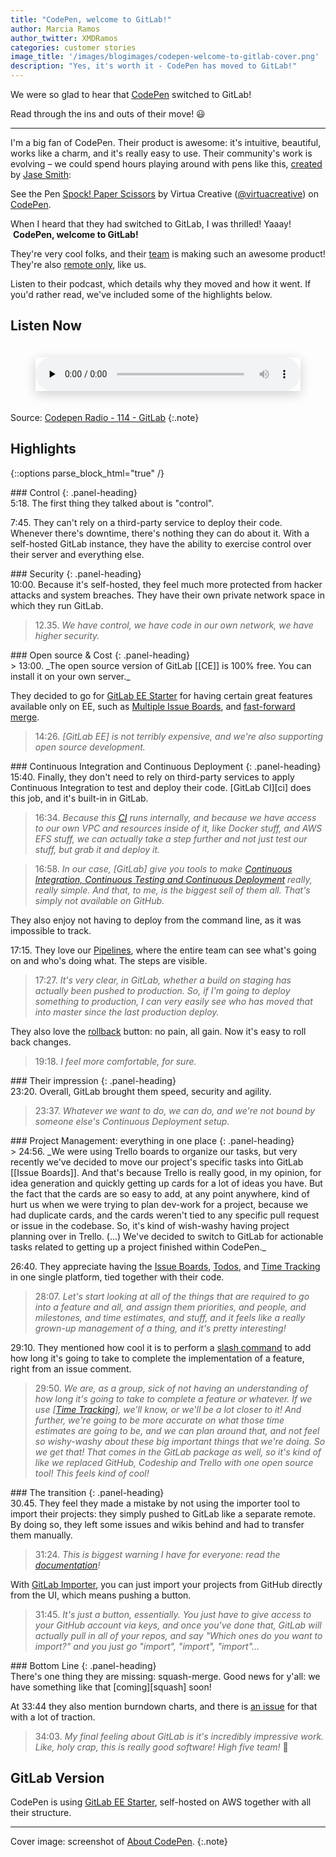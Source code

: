 ```yaml
---
title: "CodePen, welcome to GitLab!"
author: Marcia Ramos
author_twitter: XMDRamos
categories: customer stories
image_title: '/images/blogimages/codepen-welcome-to-gitlab-cover.png'
description: "Yes, it's worth it - CodePen has moved to GitLab!"
---
```


We were so glad to hear that [CodePen] switched to GitLab!

Read through the ins and outs of their move! 😃

<!-- more -->

----

I'm a big fan of CodePen. Their product is awesome: it's
intuitive, beautiful, works like a charm, and it's really easy to use.
Their community's work is evolving – we could spend hours playing around
with pens like this, [created][pen] by [Jase Smith]:

<p data-height="300" data-theme-id="23203" data-slug-hash="dNVaae" data-default-tab="js,result" data-user="virtuacreative" data-embed-version="2" data-pen-title="Spock! Paper Scissors" class="codepen">See the Pen <a href="http://codepen.io/virtuacreative/pen/dNVaae/">Spock! Paper Scissors</a> by Virtua Creative (<a href="http://codepen.io/virtuacreative">@virtuacreative</a>) on <a href="http://codepen.io">CodePen</a>.</p>
<script async src="https://production-assets.codepen.io/assets/embed/ei.js"></script>

When I heard that they had switched to GitLab, I was thrilled! Yaaay!
&nbsp;<i class="fa fa-codepen" aria-hidden="true"></i>
&nbsp;**CodePen, welcome to GitLab!** 
&nbsp;<i class="fa fa-gitlab" aria-hidden="true"></i>

They're very cool folks, and their [team][team] is making such an
awesome product! They're also [remote only](https://www.remoteonly.org/), like us.

Listen to their podcast, which details why they moved and how it
went. If you'd rather read, we've included some of the highlights below.

## Listen Now

<figure>
  <audio class="shadow" preload="none" style="width: 100%;" controls="controls">
    <source type="audio/mpeg" src="http://media.blubrry.com/codepen_radio/p/codepen-podcast.s3.amazonaws.com/114.mp3?_=1">
    <a href="http://media.blubrry.com/codepen_radio/p/codepen-podcast.s3.amazonaws.com/114.mp3">http://media.blubrry.com/codepen_radio/p/codepen-podcast.s3.amazonaws.com/114.mp3</a>
  </audio>
</figure>

Source: [Codepen Radio - 114 - GitLab](https://blog.codepen.io/2017/01/24/114-gitlab/)
{:.note}

## Highlights

{::options parse_block_html="true" /}

<div class="panel panel-gitlab-orange">
### <i class="fa fa-cog fa-fw" aria-hidden="true"></i> Control
{: .panel-heading}
<div class="panel-body">
5:18. The first thing they talked about is "control". 

7:45. They can't rely on a third-party service to deploy
their code. Whenever there's downtime, there's nothing they can do about it. With a self-hosted GitLab instance,
they have the ability to exercise control over their server and everything else.
</div>
</div>

<div class="panel panel-gitlab-purple">
### <i class="fa fa-lock fa-fw" aria-hidden="true"></i> Security
{: .panel-heading}
<div class="panel-body">
10:00. Because it's self-hosted, they feel much more protected from hacker attacks and system breaches.
They have their own private network space in which they run GitLab. 

> 12.35. _We have control, we have code in our own network, we have higher security._
</div>
</div>

<div class="panel panel-gitlab-orange">
### <i class="fa fa-code fa-fw" aria-hidden="true"></i> Open source &amp; Cost
{: .panel-heading}
<div class="panel-body">
> 13:00. _The open source version of GitLab [[CE]] is 100% free. You can install it on your own server._

They decided to go for [GitLab EE Starter][ee] for having certain great features available only on EE, such as [Multiple Issue Boards][boards], and [fast-forward merge][ff].

> 14:26. _[GitLab EE] is not terribly expensive, and we're also supporting open source development._
</div>
</div>

<div class="panel panel-gitlab-purple">
### <i class="fa fa-refresh fa-fw" aria-hidden="true"></i> Continuous Integration and Continuous Deployment
{: .panel-heading}
<div class="panel-body">
15:40. Finally, they don't need to rely on third-party services to apply Continuous Integration to test and
deploy their code. [GitLab CI][ci] does this job, and it's built-in in GitLab.

> 16:34. _Because this [CI] runs internally, and because we have access to our own VPC and resources inside of it, like Docker stuff, and AWS EFS stuff, we can actually take a step further and not just test our stuff, but grab it and deploy it._

> 16:58. _In our case, [GitLab] give you tools to make [Continuous Integration, Continuous Testing and Continuous Deployment][ci-cd] really, really simple. And that, to me, is the biggest sell of them all. That's simply not available on GitHub._

They also enjoy not having to deploy from the command line, as it was impossible to track.

17:15. They love our [Pipelines][pipes], where the entire team can see what's going on and who's doing what. The steps are visible. 

> 17:27. _It's very clear, in GitLab, whether a build on staging has actually been pushed to production. So, if I'm going to deploy something to production, I can very easily see who has moved that into master since the last production deploy._

They also love the [rollback] button: no pain, all gain. Now it's easy to roll back changes.

> 19:18. _I feel more comfortable, for sure._
</div>
</div>

<div class="panel panel-gitlab-orange">
### <i class="fa fa-heart-o fa-fw" aria-hidden="true"></i> Their impression
{: .panel-heading}
<div class="panel-body">
23:20. Overall, GitLab brought them speed, security and agility.

> 23:37. _Whatever we want to do, we can do, and we're not bound by someone else's Continuous Deployment setup._
</div>
</div>

<div class="panel panel-gitlab-purple">
### <i class="fa fa-chain fa-fw" aria-hidden="true"></i> Project Management: everything in one place
{: .panel-heading}
<div class="panel-body">
> 24:56. _We were using Trello boards to organize our tasks, but very recently we've decided to move our project's specific tasks into GitLab [[Issue Boards]]. And that's because Trello is really good, in my opinion, for idea generation and quickly getting up cards for a lot of ideas you have. But the fact that the cards are so easy to add, at any point anywhere, kind of hurt us when we were trying to plan dev-work for a project, because we had duplicate cards, and the cards weren't tied to any specific pull request or issue in the codebase. So, it's kind of wish-washy having project planning over in Trello. (...) We've decided to switch to GitLab for actionable tasks related to getting up a project finished within CodePen._

26:40. They appreciate having the [Issue Boards], [Todos], and [Time Tracking][tt] in one single platform, tied together with their code.

> 28:07. _Let's start looking at all of the things that are required to go into a feature and all, and assign them priorities, and people, and milestones, and time estimates, and stuff, and it feels like a really grown-up management of a thing, and it's pretty interesting!_

29:10. They mentioned how cool it is to perform a [slash command][slash]
to add how long it's going to take to complete the implementation of a feature, right from an issue comment.

> 29:50. _We are, as a group, sick of not having an understanding of how long it's going to take to complete a feature or whatever. If we use [[Time Tracking][tt]], we'll know, or we'll be a lot closer to it! And further, we're going to be more accurate on what those time estimates are going to be, and we can plan around that, and not feel so wishy-washy about these big important things that we're doing. So we get that! That comes in the GitLab package as well, so it's kind of like we replaced GitHub, Codeship and Trello with one open source tool! This feels kind of cool!_
</div>
</div>

<div class="panel panel-gitlab-orange">
### <i class="fa fa-heartbeat fa-fw" aria-hidden="true"></i> The transition
{: .panel-heading}
<div class="panel-body">
30.45. They feel they made a mistake by not using the importer tool to import their projects: they simply pushed to GitLab like a separate remote. By doing so, they left some issues and wikis behind and had to transfer them manually.

> 31:24. _This is biggest warning I have for everyone: read the [documentation][docs]!_

With [GitLab Importer][importer], you can just import your projects from GitHub directly
from the UI, which means pushing a button.

> 31:45. _It's just a button, essentially. You just have to give access to your GitHub account via keys, and once you've done that, GitLab will actually pull in all of your repos, and say "Which ones do you want to import?" and you just go "import", "import", "import"..._
</div>
</div>

<div class="panel panel-gitlab-purple">
### <i class="fa fa-check-square-o fa-fw" aria-hidden="true"></i> Bottom Line
{: .panel-heading}
<div class="panel-body">
There's one thing they are missing: squash-merge. Good news for y'all: we have something like that [coming][squash] soon!

At 33:44 they also mention burndown charts, and there is [an issue][burndown] for that with a lot of traction. 

> 34:03. _My final feeling about GitLab is it's incredibly impressive work. Like, holy crap, this is really good software! High five team!_ 🙌

</div>
</div>

## GitLab Version

CodePen is using [GitLab EE Starter][ee], self-hosted on AWS together with all their
structure.

----

Cover image: screenshot of [About CodePen][about].
{:.note}

<!-- identifiers -->

[about]: http://codepen.io/about/
[boards]: /solutions/issueboard/#step-6
[burndown]: https://gitlab.com/gitlab-org/gitlab-ee/issues/91
[ce]: /products/ "GitLab Community Edition"
[ci-cd]: /2016/08/05/continuous-integration-delivery-and-deployment-with-gitlab/
[ci]: /gitlab-ci/
[Codepen]: http://codepen.io/
[docs]: https://docs.gitlab.com/
[ee]: /gitlab-ee/ "GitLab Enterprise Edition"
[ff]: https://docs.gitlab.com/ee/user/project/merge_requests/fast_forward_merge.html
[importer]: https://docs.gitlab.com/ce/workflow/importing/import_projects_from_github.html
[Issue Boards]: /solutions/issueboard/
[jase smith]: http://codepen.io/jasesmith/
[pen]: http://codepen.io/jasesmith/pen/GqaVrx
[pipes]: https://docs.gitlab.com/ce/ci/pipelines.html
[remote-only]: http://remoteonly.org/
[rollback]: https://docs.gitlab.com/ee/ci/environments.html#viewing-the-deployment-history-of-an-environment
[slash]: https://docs.gitlab.com/ce/user/project/slash_commands.html
[squash]: https://gitlab.com/gitlab-org/gitlab-ee/issues/150
[team]: http://codepen.io/about/
[todos]: https://docs.gitlab.com/ce/workflow/todos.html
[tt]: https://docs.gitlab.com/ce/workflow/time_tracking.html

<style>
h3 {
  margin-top: 0 !important;
  margin-bottom: 0 !important;
  font-size: 20px !important;
}
.shadow {
  box-shadow: 0 4px 18px 0 rgba(0, 0, 0, 0.1), 0 6px 20px 0 rgba(0, 0, 0, 0.09);
  margin-bottom: 20px;
  margin-top: 20px; }
}
</style>
